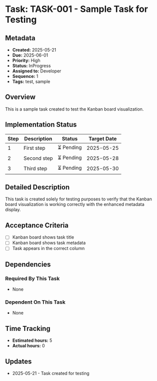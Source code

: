 # Task: TASK-001 - Sample Task for Testing

## Metadata
- **Created:** 2025-05-21
- **Due:** 2025-06-01
- **Priority:** High
- **Status:** InProgress
- **Assigned to:** Developer
- **Sequence:** 1
- **Tags:** test, sample

## Overview
This is a sample task created to test the Kanban board visualization.

## Implementation Status

| Step | Description | Status | Target Date |
|------|-------------|--------|-------------|
| 1 | First step | ⏳ Pending | 2025-05-25 |
| 2 | Second step | ⏳ Pending | 2025-05-28 |
| 3 | Third step | ⏳ Pending | 2025-05-30 |

## Detailed Description
This task is created solely for testing purposes to verify that the Kanban board visualization is working correctly with the enhanced metadata display.

## Acceptance Criteria
- [ ] Kanban board shows task title
- [ ] Kanban board shows task metadata
- [ ] Task appears in the correct column

## Dependencies
### Required By This Task
- None

### Dependent On This Task
- None

## Time Tracking
- **Estimated hours:** 5
- **Actual hours:** 0

## Updates
- 2025-05-21 - Task created for testing

